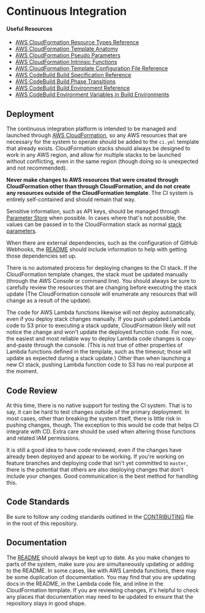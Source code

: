 # Continuous Integration

#### Useful Resources

- [AWS CloudFormation Resource Types Reference](https://docs.aws.amazon.com/AWSCloudFormation/latest/UserGuide/aws-template-resource-type-ref.html)
- [AWS CloudFormation Template Anatomy](https://docs.aws.amazon.com/AWSCloudFormation/latest/UserGuide/template-anatomy.html)
- [AWS CloudFormation Pseudo Parameters](https://docs.aws.amazon.com/AWSCloudFormation/latest/UserGuide/pseudo-parameter-reference.html)
- [AWS CloudFormation Intrinsic Functions](https://docs.aws.amazon.com/AWSCloudFormation/latest/UserGuide/intrinsic-function-reference.html)
- [AWS CloudFormation Template Configuration File Reference](https://docs.aws.amazon.com/AWSCloudFormation/latest/UserGuide/continuous-delivery-codepipeline-cfn-artifacts.html#d0e10050)
- [AWS CodeBuild Build Specification Reference](https://docs.aws.amazon.com/codebuild/latest/userguide/build-spec-ref.html)
- [AWS CodeBuild Build Phase Transitions](https://docs.aws.amazon.com/codebuild/latest/userguide/view-build-details.html#view-build-details-phases)
- [AWS CodeBuild Build Environment Reference](https://docs.aws.amazon.com/codebuild/latest/userguide/build-env-ref.html)
- [AWS CodeBuild Environment Variables in Build Environments ](https://docs.aws.amazon.com/codebuild/latest/userguide/build-env-ref-env-vars.html)

## Deployment

The continuous integration platform is intended to be managed and launched through [AWS CloudFormation](https://aws.amazon.com/cloudformation/), so any AWS resources that are necessary for the system to operate should be added to the `ci.yml` template that already exists. CloudFormation stacks should always be designed to work in any AWS region, and allow for multiple stacks to be launched without conflicting, even in the same region (though doing so is unexpected and not recommended).

**Never make changes to AWS resources that were created through CloudFormation other than through CloudFormation, and do not create any resources outside of the CloudFormation template**. The CI system is entirely self-contained and should remain that way.

Sensitive information, such as API keys, should be managed through [Parameter Store](http://docs.aws.amazon.com/systems-manager/latest/userguide/systems-manager-paramstore.html) when possible. In cases where that's not possible, the values can be passed in to the CloudFormation stack as normal [stack parameters](http://docs.aws.amazon.com/AWSCloudFormation/latest/UserGuide/parameters-section-structure.html).

When there are external dependencies, such as the configuration of GitHub Webhooks, the [README](https://github.com/PRX/Infrastructure/blob/master/ci/README.md) should include information to help with getting those dependencies set up.

There is no automated process for deploying changes to the CI stack. If the CloudFormation template changes, the stack must be updated manually (through the AWS Console or command line). You should always be sure to carefully review the resources that are changing before executing the stack update (The CloudFormation console will enumerate any resources that will change as a result of the update).

The code for AWS Lambda functions likewise will not deploy automatically, even if you deploy stack changes manually. If you push updated Lambda code to S3 prior to executing a stack update, CloudFormation likely will not notice the change and won't update the deployed function code. For now, the easiest and most reliable way to deploy Lambda code changes is copy-and-paste through the console. (This is not true of other properties of Lambda functions defined in the template, such as the timeout; those will update as expected during a stack update.) Other than when launching a new CI stack, pushing Lambda function code to S3 has no real purpose at the moment.

## Code Review

At this time, there is no native support for testing the CI system. That is to say, it can be hard to test changes outside of the primary deployment. In most cases, other than breaking the system itself, there is little risk in pushing changes, though. The exception to this would be code that helps CI integrate with CD. Extra care should be used when altering those functions and related IAM permissions.

It is still a good idea to have code reviewed, even if the changes have already been deployed and appear to be working. If you're working on feature branches and deploying code that isn't yet committed to `master`, there is the potential that others are also deploying changes that don't include your changes. Good communication is the best method for handling this.

## Code Standards

Be sure to follow any coding standards outlined in the [CONTRIBUTING](https://github.com/PRX/Infrastructure/blob/master/CONTRIBUTING.md) file in the root of this repository.

## Documentation

The [README](https://github.com/PRX/Infrastructure/blob/master/ci/README.md) should always be kept up to date. As you make changes to parts of the system, make sure you are simultaneously updating or adding to the README. In some cases, like with AWS Lambda functions, there may be some duplication of documentation. You may find that you are updating docs in the README, in the Lambda code file, and inline in the CloudFormation template. If you are reviewing changes, it's helpful to check any places that documentation may need to be updated to ensure that the repository stays in good shape.
